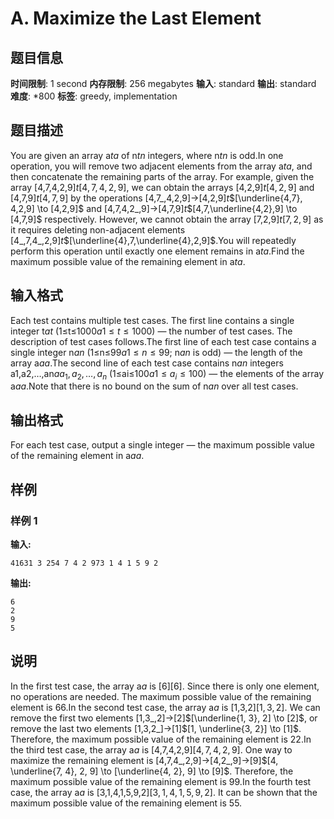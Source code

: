 # A. Maximize the Last Element

## 题目信息

**时间限制**: 1 second
**内存限制**: 256 megabytes
**输入**: standard
**输出**: standard
**难度**: *800
**标签**: greedy, implementation

## 题目描述

You are given an array a$t$$a$ of n$t$$n$ integers, where n$t$$n$ is odd.In one operation, you will remove two adjacent elements from the array a$t$$a$, and then concatenate the remaining parts of the array. For example, given the array [4,7,4,2,9]$t$$[4,7,4,2,9]$, we can obtain the arrays [4,2,9]$t$$[4,2,9]$ and [4,7,9]$t$$[4,7,9]$ by the operations [4,7_,4,2,9]→[4,2,9]$t$$[\underline{4,7}, 4,2,9] \to [4,2,9]$ and [4,7,4,2_,9]→[4,7,9]$t$$[4,7,\underline{4,2},9] \to [4,7,9]$ respectively. However, we cannot obtain the array [7,2,9]$t$$[7,2,9]$ as it requires deleting non-adjacent elements [4_,7,4_,2,9]$t$$[\underline{4},7,\underline{4},2,9]$.You will repeatedly perform this operation until exactly one element remains in a$t$$a$.Find the maximum possible value of the remaining element in a$t$$a$.

## 输入格式

Each test contains multiple test cases. The first line contains a single integer t$a$$t$ (1≤t≤1000$a$$1 \le t \le 1000$) — the number of test cases. The description of test cases follows.The first line of each test case contains a single integer n$a$$n$ (1≤n≤99$a$$1 \le n \le 99$; n$a$$n$ is odd) — the length of the array a$a$$a$.The second line of each test case contains n$a$$n$ integers a1,a2,…,an$a$$a_1, a_2, \ldots, a_n$ (1≤ai≤100$a$$1 \le a_i \le 100$) — the elements of the array a$a$$a$.Note that there is no bound on the sum of n$a$$n$ over all test cases.

## 输出格式

For each test case, output a single integer — the maximum possible value of the remaining element in a$a$$a$.

## 样例

### 样例 1

**输入:**
```
41631 3 254 7 4 2 973 1 4 1 5 9 2
```

**输出:**
```
6
2
9
5
```

## 说明

In the first test case, the array a$a$ is [6]$[6]$. Since there is only one element, no operations are needed. The maximum possible value of the remaining element is 6$6$.In the second test case, the array a$a$ is [1,3,2]$[1, 3, 2]$. We can remove the first two elements [1,3_,2]→[2]$[\underline{1, 3}, 2] \to [2]$, or remove the last two elements [1,3,2_]→[1]$[1, \underline{3, 2}] \to [1]$. Therefore, the maximum possible value of the remaining element is 2$2$.In the third test case, the array a$a$ is [4,7,4,2,9]$[4, 7, 4, 2, 9]$. One way to maximize the remaining element is [4,7,4_,2,9]→[4,2_,9]→[9]$[4, \underline{7, 4}, 2, 9] \to [\underline{4, 2}, 9] \to [9]$. Therefore, the maximum possible value of the remaining element is 9$9$.In the fourth test case, the array a$a$ is [3,1,4,1,5,9,2]$[3, 1, 4, 1, 5, 9, 2]$. It can be shown that the maximum possible value of the remaining element is 5$5$.
